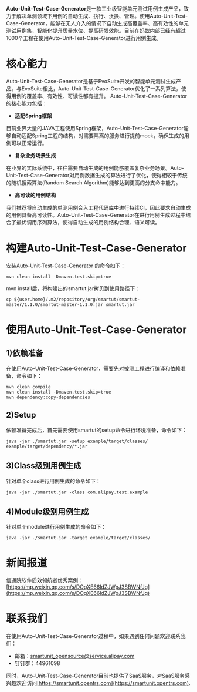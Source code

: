 **Auto-Unit-Test-Case-Generator**是一款工业级智能单元测试用例生成产品，致力于解决单测领域下用例的自动生成、执行、汰换、管理。使用Auto-Unit-Test-Case-Generator，能够在无人介入的情况下自动生成高覆盖率、高有效性的单元测试用例集，智能化提升质量水位、提高研发效能。目前在蚂蚁内部已经有超过1000个工程在使用Auto-Unit-Test-Case-Generator进行用例生成。

# 核心能力
Auto-Unit-Test-Case-Generator是基于EvoSuite开发的智能单元测试生成产品。与EvoSuite相比，Auto-Unit-Test-Case-Generator优化了一系列算法，使得用例的覆盖率、有效性、可读性都有提升。
Auto-Unit-Test-Case-Generator的核心能力包括：

- **适配Spring框架**

目前业界大量的JAVA工程使用Spring框架，Auto-Unit-Test-Case-Generator能够自动适配Spring工程的结构，对需要隔离的服务进行提前mock，确保生成的用例可以正常运行。

- **复杂业务场景生成**

在业界的实际系统中，往往需要自动生成的用例能够覆盖复杂业务场景。Auto-Unit-Test-Case-Generator对用例数据生成的算法进行了优化，使得相较于传统的随机搜索算法(Random Search Algorithm)能够达到更高的分支命中能力。

- **高可读的用例结构**

我们推荐将自动生成的单测用例合入工程代码库中进行持续CI，因此要求自动生成的用例具备高可读性。Auto-Unit-Test-Case-Generator在进行用例生成过程中结合了最优调用序列算法，使得自动生成的用例结构合理、语义可读。
# 构建Auto-Unit-Test-Case-Generator
安装Auto-Unit-Test-Case-Generator 的命令如下：
```shell
mvn clean install -Dmaven.test.skip=true
```
mvn install后，将构建出的smartut.jar拷贝到使用路径下：
```shell
cp ${user.home}/.m2/repository/org/smartut/smartut-master/1.1.0/smartut-master-1.1.0.jar smartut.jar
```

# 使用Auto-Unit-Test-Case-Generator
## 1)依赖准备
在使用Auto-Unit-Test-Case-Generator，需要先对被测工程进行编译和依赖准备，命令如下：
```shell
mvn clean compile
mvn clean install -Dmaven.test.skip=true
mvn dependency:copy-dependencies
```
## 2)Setup
依赖准备完成后，首先需要使用smartut的setup命令进行环境准备，命令如下：
```shell
java -jar ./smartut.jar -setup example/target/classes/ example/target/dependency/*.jar
```
## 3)Class级别用例生成
针对单个class进行用例生成的命令如下：
```shell
java -jar ./smartut.jar -class com.alipay.test.example
```
## 4)Module级别用例生成
针对单个module进行用例生成的命令如下：
```shell
java -jar ./smartut.jar -target example/target/classes/
```
# 新闻报道
信通院软件质效领航者优秀案例：[https://mp.weixin.qq.com/s/DOgXE66ldZJWpJ3SBWNfJg](https://mp.weixin.qq.com/s/DOgXE66ldZJWpJ3SBWNfJg)
# 联系我们
在使用Auto-Unit-Test-Case-Generator过程中，如果遇到任何问题欢迎联系我们：

- 邮箱：[smartunit_opensource@service.alipay.com](mailto:smartunit_opensource@service.alipay.com)
- 钉钉群：44961098

同时，Auto-Unit-Test-Case-Generator目前也提供了SaaS服务，对SaaS服务感兴趣欢迎访问[https://smartunit.opentrs.com](https://smartunit.opentrs.com).
